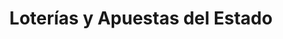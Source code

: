 ---
title: "Loterías y Apuestas del Estado"
url: /la-linea-de-la-concepcion/loterias-y-apuestas-del-estado-avenida-20-de-abril/
shop: Lotterie
---